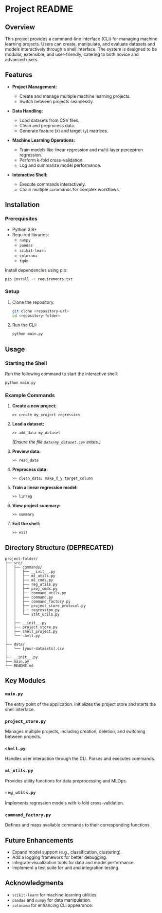 # Project README

## Overview
This project provides a command-line interface (CLI) for managing machine learning projects. Users can create, manipulate, and evaluate datasets and models interactively through a shell interface. The system is designed to be modular, extensible, and user-friendly, catering to both novice and advanced users.

## Features
- **Project Management:**
  - Create and manage multiple machine learning projects.
  - Switch between projects seamlessly.

- **Data Handling:**
  - Load datasets from CSV files.
  - Clean and preprocess data.
  - Generate feature (`X`) and target (`y`) matrices.

- **Machine Learning Operations:**
  - Train models like linear regression and multi-layer perceptron regression.
  - Perform k-fold cross-validation.
  - Log and summarize model performance.

- **Interactive Shell:**
  - Execute commands interactively.
  - Chain multiple commands for complex workflows.

## Installation

### Prerequisites
- Python 3.8+
- Required libraries:
  - `numpy`
  - `pandas`
  - `scikit-learn`
  - `colorama`
  - `tqdm`

Install dependencies using pip:
```bash
pip install -r requirements.txt
```

### Setup
1. Clone the repository:
   ```bash
   git clone <repository-url>
   cd <repository-folder>
   ```
2. Run the CLI:
   ```bash
   python main.py
   ```

## Usage

### Starting the Shell
Run the following command to start the interactive shell:
```bash
python main.py
```

### Example Commands
1. **Create a new project:**
   ```
   >> create my_project regression
   ```
2. **Load a dataset:**
   ```
   >> add_data my_dataset
   ```
   *(Ensure the file `data/my_dataset.csv` exists.)*

3. **Preview data:**
   ```
   >> read_data
   ```

4. **Preprocess data:**
   ```
   >> clean_data; make_X_y target_column
   ```

5. **Train a linear regression model:**
   ```
   >> linreg
   ```

6. **View project summary:**
   ```
   >> summary
   ```

7. **Exit the shell:**
   ```
   >> exit
   ```

## Directory Structure (DEPRECATED)
```
project-folder/
├── src/
│   ├── commands/
│   │   ├── __init__.py
│   │   ├── ml_utils.py
│   │   ├── ml_cmds.py
│   │   ├── reg_utils.py
│   │   ├── proj_cmds.py
│   │   ├── command_utils.py
│   │   ├── command.py
│   │   ├── command_factory.py
│   │   ├── project_store_protocol.py
│   │   ├── regression.py
│   │   └── stat_utils.py
│   │
│   ├── __init__.py
│   ├── project_store.py
│   ├── shell_project.py
│   └── shell.py
│   
├── data/
│   └── [your-datasets].csv
│
├── __init__.py
├── main.py
└── README.md
```

## Key Modules

### `main.py`
The entry point of the application. Initializes the project store and starts the shell interface.

### `project_store.py`
Manages multiple projects, including creation, deletion, and switching between projects.

### `shell.py`
Handles user interaction through the CLI. Parses and executes commands.

### `ml_utils.py`
Provides utility functions for data preprocessing and MLOps.

### `reg_utils.py`
Implements regression models with k-fold cross-validation.

### `command_factory.py`
Defines and maps available commands to their corresponding functions.

## Future Enhancements
- Expand model support (e.g., classification, clustering).
- Add a logging framework for better debugging.
- Integrate visualization tools for data and model performance.
- Implement a test suite for unit and integration testing.

## Acknowledgments
- `scikit-learn` for machine learning utilities.
- `pandas` and `numpy` for data manipulation.
- `colorama` for enhancing CLI appearance.

